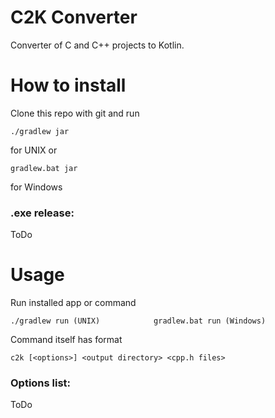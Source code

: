 # C2K Converter
Converter of C and C++ projects to Kotlin. 

# How to install
Clone this repo with git and run
```
./gradlew jar
```
for UNIX or
```
gradlew.bat jar
```
for Windows

### .exe release:
ToDo

# Usage
Run installed app or command
```
./gradlew run (UNIX)            gradlew.bat run (Windows)
```

Command itself has format
```
c2k [<options>] <output directory> <cpp.h files>
```

### Options list:
ToDo
